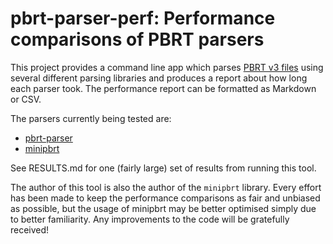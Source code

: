 pbrt-parser-perf: Performance comparisons of PBRT parsers
=========================================================

This project provides a command line app which parses 
[PBRT v3 files](https://pbrt.org/fileformat-v3.html) using several different
parsing libraries and produces a report about how long each parser took. The
performance report can be formatted as Markdown or CSV.

The parsers currently being tested are:
* [pbrt-parser](https://github.com/ingowald/pbrt-parser)
* [minipbrt](https://github.com/vilya/minipbrt)

See RESULTS.md for one (fairly large) set of results from running this tool.

The author of this tool is also the author of the `minipbrt` library. Every
effort has been made to keep the performance comparisons as fair and unbiased
as possible, but the usage of minipbrt may be better optimised simply due to
better familiarity. Any improvements to the code will be gratefully received!

